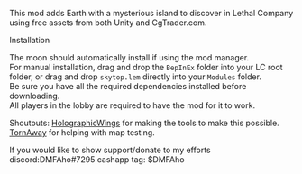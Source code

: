 This mod adds Earth with a mysterious island to discover in Lethal Company using free assets from both Unity and CgTrader.com.

  
Installation

The moon should automatically install if using the mod manager.</br >
For manual installation, drag and drop the `BepInEx` folder into your LC root folder, or drag and drop `skytop.lem` directly into your `Modules` folder.</br >
Be sure you have all the required dependencies installed before downloading.</br >
All players in the lobby are required to have the mod for it to work.

Shoutouts: [HolographicWings](https://thunderstore.io/c/lethal-company/p/HolographicWings/) for making the tools to make this possible.
           [TornAway](https://www.facebook.com/tornawayofficial) for helping with map testing. 

If you would like to show support/donate to my efforts
discord:DMFAho#7295
cashapp tag: $DMFAho 
